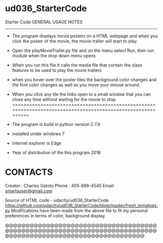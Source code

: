 # ud036_StarterCode
Starter Code
GENERAL USAGE NOTES
*************************************************************************************************************
- The program displays movie posters on a HTML webpage and when you click the poster of the movie, the movie
  tralier will start to play. 
- Open the playMovieTrailer.py file and on the menu select Run, then run module when the drop down menu opens
- When you run this file it calls the media file that contain the class features to be used to play the movie
  trailers 
- when you hover over the poster tiles the background color changes and the font color changes as well 
  as you move your mouse around. 
- When you click any tile the links open to a small window that you can close any time without waiting for 
  the movie to stop.
============================================================================================================  
- The program is build in python version 2.7.9
- installed under windows 7
- internet explorer is Edge
  
- Year of distribution of the this program 2018

CONTACTS
=========
Creator : Charles Gatoto
Phone : 405-888-4545
Email: smartsuser@gmail.com

Source of HTML code - udacity/ud036_StarterCode
https://github.com/udacity/ud036_StarterCode/blob/master/fresh_tomatoes.py
Modifications have been made from the above file to fit my personal preferences in terms of color, 
background display. 

@@@@@@@@@@@@@@@@@@@@@@@@@@@@@@@@@@@@@@@@@@@@@@@@@@@@@@@@@@@@@@@@@@@@@@@@@@@@@@@@@@@@@@@@@@@@@@@@@@@@@@@@@@@@
